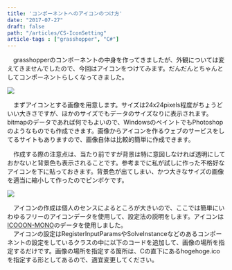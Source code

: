 ```yaml
---
title: 'コンポーネントへのアイコンのつけ方'
date: "2017-07-27"
draft: false
path: "/articles/CS-IconSetting"
article-tags : ["grasshopper", "C#"]
---
```


　grasshopperのコンポーネントの中身を作ってきましたが、外観については変えてきませんでしたので、今回はアイコンをつけてみます。だんだんとちゃんとしてコンポーネントらしくなってきました。  

[![](https://4.bp.blogspot.com/-aPmG3_6RXf0/WXkfDPyxdyI/AAAAAAAABak/bYEs1tZauGUd8FZyy4mR6Q4BDmEork-RQCLcBGAs/s320/%25E8%25A8%25AD%25E5%25AE%259A%25E3%2581%2597%25E3%2581%259F%25E7%2594%25BB%25E5%2583%258F.PNG)](https://4.bp.blogspot.com/-aPmG3_6RXf0/WXkfDPyxdyI/AAAAAAAABak/bYEs1tZauGUd8FZyy4mR6Q4BDmEork-RQCLcBGAs/s1600/%25E8%25A8%25AD%25E5%25AE%259A%25E3%2581%2597%25E3%2581%259F%25E7%2594%25BB%25E5%2583%258F.PNG)

  

　まずアイコンとする画像を用意します。サイズは24x24pixels程度がちょうどいい大きさですが、ほかのサイズでもデータのサイズなりに表示されます。bitmapのデータであれば何でもよいので、WindowsのペイントでもPhotoshopのようなものでも作成できます。画像からアイコンを作るウェブのサービスをしてるサイトもありますので、画像自体は比較的簡単に作成できます。

　作成する際の注意点は、当たり前ですが背景は特に意図しなければ透明にしておかないと背景色も表示されることです。参考までに私が試しに作った不格好なアイコンを下に貼っておきます。背景色が出てしまい、かつ大きなサイズの画像を適当に縮小して作ったのでピンボケです。

[![](https://1.bp.blogspot.com/-lv-u4LTghNk/WXaCZ_7fSSI/AAAAAAAABaQ/OtJwLHye7LAnRG2Awjpx0z5qPOP-cZr4QCLcBGAs/s200/DFdO19iUIAARrH4.jpg)](https://1.bp.blogspot.com/-lv-u4LTghNk/WXaCZ_7fSSI/AAAAAAAABaQ/OtJwLHye7LAnRG2Awjpx0z5qPOP-cZr4QCLcBGAs/s1600/DFdO19iUIAARrH4.jpg)

  

　アイコンの作成は個人のセンスによるところが大きいので、ここでは簡単にいわゆるフリーのアイコンデータを使用して、設定法の説明をします。アイコンは[ICOOON-MONO](http://icooon-mono.com/)のデータを使用しました。  
　アイコンの設定はRegisterInputParamsやSolveInstanceなどのあるコンポーネントの設定をしているクラスの中に以下のコードを追加して、画像の場所を指定するだけです。画像の場所を指定する箇所は、Cの直下にあるhogehoge.icoを指定する形としてあるので、適宜変更してください。